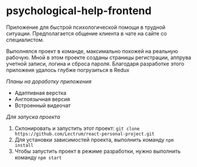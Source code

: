  # psychological-help-frontend

Приложение для быстрой психологической помощи в трудной ситуации. Предполагается общение клиента в чате на сайте со специалистом.

Выполнялся проект в команде, максимально похожей на реальную рабочую. Мной в этом проекте созданы страницы регистрации, аппрува учетной записи, логина и сброса пароля. Благодаря разработке этого приложеия удалось глубже погрузиться в Redux

*Планы на доработку приложения*

- Адаптивная верстка
- Англоязычная версия
- Встроенный видеочат

*Для запуска проекта*
1. Склонировать и запустить этот проект: `git clone https://github.com/Lectrum/react-personal-project.git`
2. Для установки зависимостей проекта, выполнить команду `npm install`
3. Чтобы запустить проект в режиме разработки, нужно выполнить  команду `npm start`
